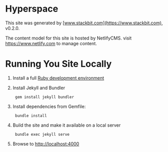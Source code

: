 # Hyperspace

This site was generated by [www.stackbit.com](https://www.stackbit.com), v0.2.0.

The content model for this site is hosted by NetlifyCMS.
visit https://www.netlify.com to manage content.

# Running You Site Locally

1. Install a full [Ruby development environment](https://jekyllrb.com/docs/installation/)

2. Install Jekyll and Bundler

        gem install jekyll bundler

3. Install dependencies from Gemfile:

        bundle install

4. Build the site and make it available on a local server

        bundle exec jekyll serve

5. Browse to [http://localhost:4000](http://localhost:4000)
